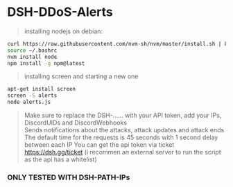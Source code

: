 # DSH-DDoS-Alerts

> installing nodejs on debian:
```bash
curl https://raw.githubusercontent.com/nvm-sh/nvm/master/install.sh | bash 
source ~/.bashrc
nvm install node
npm install -g npm@latest
```
> installing screen and starting a new one
```bash
apt-get install screen
screen -S alerts
node alerts.js
```

> Make sure to replace the DSH-...... with your API token, add your IPs, DiscordUIDs and DiscordWebhooks<br />
> Sends notifications about the attacks, attack updates and attack ends<br />
> The default time for the requests is 45 seconds with 1 second delay between each IP
> You can get the api token via ticket https://dsh.gg/ticket (i recommen an external server to run the script as the api has a whitelist)

### ONLY TESTED WITH DSH-PATH-IPs
